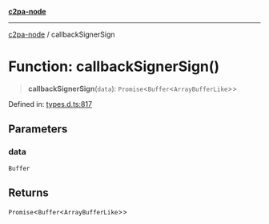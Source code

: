 [**c2pa-node**](../README.md)

***

[c2pa-node](../README.md) / callbackSignerSign

# Function: callbackSignerSign()

> **callbackSignerSign**(`data`): `Promise`\<`Buffer`\<`ArrayBufferLike`\>\>

Defined in: [types.d.ts:817](https://github.com/contentauth/c2pa-node-v2/blob/89b34f9846b48a2d62e217587555c0cf0305136a/js-src/types.d.ts#L817)

## Parameters

### data

`Buffer`

## Returns

`Promise`\<`Buffer`\<`ArrayBufferLike`\>\>
